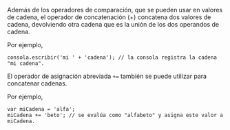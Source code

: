 Además de los operadores de comparación, que se pueden usar en valores de cadena, el operador de concatenación (+) concatena dos valores de cadena, devolviendo otra cadena que es la unión de los dos operandos de cadena.

Por ejemplo,

```esjs
consola.escribir('mi ' + 'cadena'); // la consola registra la cadena "mi cadena".
```

El operador de asignación abreviada `+=` también se puede utilizar para concatenar cadenas.

Por ejemplo,

```esjs
var miCadena = 'alfa';
miCadena += 'beto'; // se evalúa como "alfabeto" y asigna este valor a miCadena.
```
